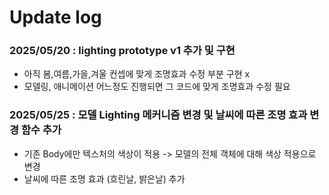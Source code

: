 # Update log
### 2025/05/20 : lighting prototype v1 추가 및 구현
- 아직 봄,여름,가을,겨울 컨셉에 맞게 조명효과 수정 부분 구현 x
- 모델링, 애니메이션 어느정도 진행되면 그 코드에 맞게 조명효과 수정 필요

### 2025/05/25 : 모델 Lighting 메커니즘 변경 및 날씨에 따른 조명 효과 변경 함수 추가
- 기존 Body에만 텍스처의 색상이 적용 -> 모델의 전체 객체에 대해 색상 적용으로 변경
- 날씨에 따른 조명 효과 (흐린날, 밝은날) 추가
